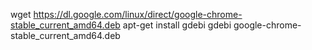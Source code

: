 wget https://dl.google.com/linux/direct/google-chrome-stable_current_amd64.deb
apt-get install gdebi
gdebi google-chrome-stable_current_amd64.deb
